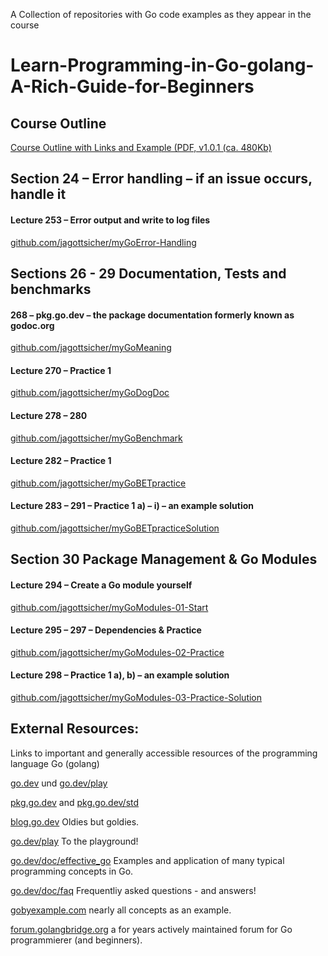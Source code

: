 A Collection of repositories with Go code examples as they appear in the course
# Learn-Programming-in-Go-golang-A-Rich-Guide-for-Beginners

## Course Outline
[Course Outline with Links and Example (PDF, v1.0.1 (ca. 480Kb)](https://github.com/Educational-Coding-Examples-Exercises/Learn-Programming-in-Go-golang-A-Rich-Guide-for-Beginners/raw/main/docs/Learn%20Programming%20in%20Go%20(golang)_%20A%20Rich%20Guide%20for%20Beginners%20-%20Course%20Outline.pdf)

## Section 24 – Error handling – if an issue occurs, handle it
#### Lecture 253 – Error output and write to log files
[github.com/jagottsicher/myGoError-Handling](https://github.com/jagottsicher/myGoError-Handling)

## Sections 26 - 29 Documentation, Tests and benchmarks
#### 268 – pkg.go.dev – the package documentation formerly known as godoc.org
[github.com/jagottsicher/myGoMeaning](https://github.com/jagottsicher/myGoMeaning)

#### Lecture 270 – Practice 1
[github.com/jagottsicher/myGoDogDoc](https://github.com/jagottsicher/myGoDogDoc)

#### Lecture 278 – 280
[github.com/jagottsicher/myGoBenchmark](https://github.com/jagottsicher/myGoBenchmark)

#### Lecture 282 – Practice 1
[github.com/jagottsicher/myGoBETpractice](https://github.com/jagottsicher/myGoBETpractice)

#### Lecture 283 – 291 – Practice 1 a) – i) – an example solution
[github.com/jagottsicher/myGoBETpracticeSolution](https://github.com/jagottsicher/myGoBETpracticeSolution)

## Section 30 Package Management & Go Modules
#### Lecture 294 – Create a Go module yourself
[github.com/jagottsicher/myGoModules-01-Start](https://github.com/jagottsicher/myGoModules-01-Start)

#### Lecture 295 – 297 – Dependencies & Practice
[github.com/jagottsicher/myGoModules-02-Practice](https://github.com/jagottsicher/myGoModules-02-Practice)

#### Lecture 298 – Practice 1 a), b) – an example solution
[github.com/jagottsicher/myGoModules-03-Practice-Solution](https://github.com/jagottsicher/myGoModules-03-Practice-Solution)

## External Resources:
Links to important and generally accessible resources of the programming language Go (golang)

[go.dev](https://go.dev) und [go.dev/play](https://go.dev/play)

[pkg.go.dev](https://pkg.go.dev) and [pkg.go.dev/std](https://pkg.go.dev/std)

[blog.go.dev](https://blog.go.dev) Oldies but goldies.

[go.dev/play](https://go.dev/play) To the playground!

[go.dev/doc/effective_go](https://go.dev/doc/effective_go) Examples and application of many typical programming concepts in Go.

[go.dev/doc/faq](https://go.dev/doc/faq) Frequentliy asked questions - and answers!

[gobyexample.com](https://gobyexample.com) nearly all concepts as an example.

[forum.golangbridge.org](forum.golangbridge.org/) a for years actively maintained forum for Go programmierer (and beginners).
